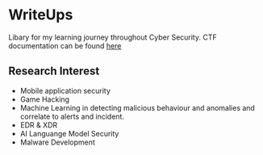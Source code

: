 # WriteUps
Libary for my learning journey throughout Cyber Security. CTF documentation can be found [here](hyggehalcyon.gitbook.io/page/ctfs/)            

## Research Interest
- Mobile application security   
- Game Hacking   
- Machine Learning in detecting malicious behaviour and anomalies and correlate to alerts and incident.
- EDR & XDR   
- AI Languange Model Security       
- Malware Development  